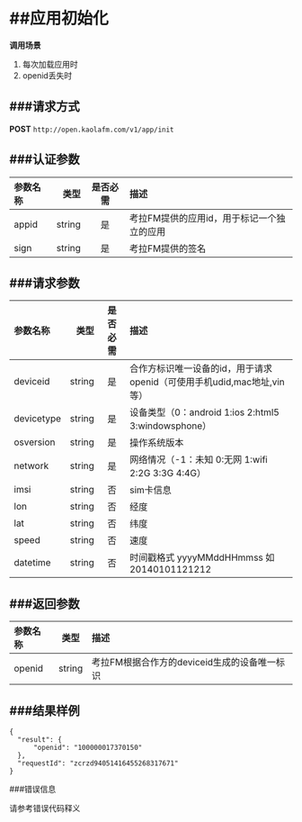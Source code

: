 ##应用初始化
===
**调用场景**

 1. 每次加载应用时
 2. openid丢失时
 
###请求方式
---

**POST** `http://open.kaolafm.com/v1/app/init`

###认证参数
---
| 参数名称 | 类型    | 是否必需 |描述
|:------- |-------:|:------:|:----|
| appid   | string |   是   |考拉FM提供的应用id，用于标记一个独立的应用
| sign    | string |   是   |考拉FM提供的签名


###请求参数
---

| 参数名称 | 类型    | 是否必需 |描述
|:------- |-------:|:------:|:----|
| deviceid  | string |   是   |合作方标识唯一设备的id，用于请求openid（可使用手机udid,mac地址,vin等）
| devicetype | string | 是 | 设备类型（0：android 1:ios 2:html5 3:windowsphone）
| osversion| string | 是 |操作系统版本
| network |string|是|网络情况（-1：未知 0:无网 1:wifi 2:2G 3:3G 4:4G）
| imsi | string | 否 | sim卡信息
| lon | string | 否 | 经度
| lat | string | 否 | 纬度
| speed | string | 否 | 速度 
| datetime|string | 否 |时间戳格式 yyyyMMddHHmmss 如20140101121212

###返回参数
---

| 参数名称 | 类型    | 描述 
|:------- |:-------:|:------|
| openid   | string |   考拉FM根据合作方的deviceid生成的设备唯一标识  |

###结果样例
---
    {
      "result": {
          "openid": "100000017370150"
      },
      "requestId": "zcrzd94051416455268317671"
    }

    


###错误信息

请参考错误代码释义
